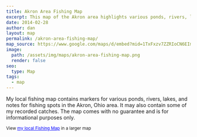 ```yaml
---
title: Akron Area Fishing Map
excerpt: This map of the Akron area highlights various ponds, rivers, lakes, and other notes about fishing in the Akron, OH area.
date: 2014-02-28
author: dan
layout: map
permalink: /akron-area-fishing-map/
map_source: https://www.google.com/maps/d/embed?mid=1TxFxzv7ZZRIoCN6EImdFsKsdnjQ
image:
  path: /assets/img/maps/akron-area-fishing-map.png
  render: false
seo:
  type: Map
tags:
  - map
---
```

<p>My local fishing map contains markers for various ponds, rivers, lakes, and notes for fishing spots in the Akron, Ohio area. It may also contain some of my recorded catches. The map comes with no guarantee and is for informational purposes only.</p>

<p><small>View <a href="https://www.google.com/maps/ms?msa=0&msid=204931278092854056383.0004a85c4569f5e01b594&ie=UTF8&t=h&ll=40.855371,-81.44165&spn=1.994292,3.515625&z=8&source=embed" style="color:#0000FF;text-align:left">my local Fishing Map</a> in a larger map</small></p>
